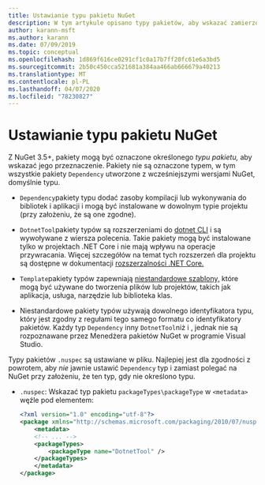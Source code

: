 ```yaml
---
title: Ustawianie typu pakietu NuGet
description: W tym artykule opisano typy pakietów, aby wskazać zamierzone użycie pakietu.
author: karann-msft
ms.author: karann
ms.date: 07/09/2019
ms.topic: conceptual
ms.openlocfilehash: 1d869f616ce0291cf1c0a17b7ff20fc61e6a3bd5
ms.sourcegitcommit: 2b50c450cca521681a384aa466ab666679a40213
ms.translationtype: MT
ms.contentlocale: pl-PL
ms.lasthandoff: 04/07/2020
ms.locfileid: "78230827"
---
```

# <a name="set-a-nuget-package-type"></a>Ustawianie typu pakietu NuGet

Z NuGet 3.5+, pakiety mogą być oznaczone określonego *typu pakietu,* aby wskazać jego przeznaczenie. Pakiety nie są oznaczone typem, w tym wszystkie pakiety `Dependency` utworzone z wcześniejszymi wersjami NuGet, domyślnie typu.

- `Dependency`pakiety typu dodać zasoby kompilacji lub wykonywania do bibliotek i aplikacji i mogą być instalowane w dowolnym typie projektu (przy założeniu, że są one zgodne).

- `DotnetTool`pakiety typów są rozszerzeniami do [dotnet CLI](/dotnet/articles/core/tools/index) i są wywoływane z wiersza polecenia. Takie pakiety mogą być instalowane tylko w projektach .NET Core i nie mają wpływu na operacje przywracania. Więcej szczegółów na temat tych rozszerzeń dla projektu są dostępne w dokumentacji [rozszerzalności .NET Core.](/dotnet/articles/core/tools/extensibility#per-project-based-extensibility)

- `Template`pakiety typów zapewniają [niestandardowe szablony,](/dotnet/core/tools/custom-templates) które mogą być używane do tworzenia plików lub projektów, takich jak aplikacja, usługa, narzędzie lub biblioteka klas.

- Niestandardowe pakiety typów używają dowolnego identyfikatora typu, który jest zgodny z regułami tego samego formatu co identyfikatory pakietów. Każdy typ `Dependency` inny `DotnetTool`niż i , jednak nie są rozpoznawane przez Menedżera pakietów NuGet w programie Visual Studio.

Typy pakietów `.nuspec` są ustawiane w pliku. Najlepiej jest dla zgodności z powrotem, aby *nie* jawnie ustawić `Dependency` typ i zamiast polegać na NuGet przy założeniu, że ten typ, gdy nie określono typu.

- `.nuspec`: Wskazać typ pakietu `packageTypes\packageType` w `<metadata>` węźle pod elementem:

    ```xml
    <?xml version="1.0" encoding="utf-8"?>
    <package xmlns="http://schemas.microsoft.com/packaging/2010/07/nuspec.xsd">
        <metadata>
        <!-- ... -->
        <packageTypes>
            <packageType name="DotnetTool" />
        </packageTypes>
        </metadata>
    </package>
    ```
